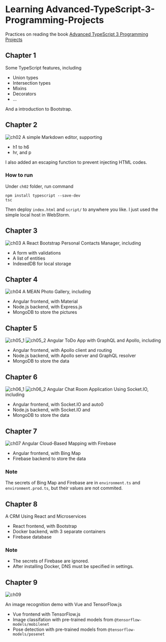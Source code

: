 # Learning Advanced-TypeScript-3-Programming-Projects

Practices on reading the book [Advanced TypeScript 3 Programming Projects](https://www.packtpub.com/application-development/advanced-typescript-3-programming-projects?utm_source=github&utm_medium=repository&utm_campaign=)

## Chapter 1

Some TypeScript features, including

+ Union types
+ Intersection types
+ Mixins
+ Decorators
+ ...

And a introduction to Bootstrap.

## Chapter 2

![ch02](ch02.png)
A simple Markdown editor, supporting

+ h1 to h6
+ hr, and p

I also added an escaping function to prevent injecting HTML codes.

### How to run

Under `ch02` folder, run command

```shell script
npm install typescript --save-dev
tsc
```

Then deploy `index.html` and `script/` to anywhere you like.
I just used the simple local host in WebStorm.

## Chapter 3

![ch03](ch03.png)
A React Bootstrap Personal Contacts Manager, including

+ A form with validations
+ A list of entities
+ IndexedDB for local storage

## Chapter 4

![ch04](ch04.png)
A MEAN Photo Gallery, including

+ Angular frontend, with Material
+ Node.js backend, with Express.js
+ MongoDB to store the pictures

## Chapter 5

![ch05_1](ch05_1.png)
![ch05_2](ch05_2.png)
Angular ToDo App with GraphQL and Apollo, including

+ Angular frontend, with Apollo client and routing
+ Node.js backend, with Apollo server and GraphQL resolver
+ MongoDB to store the data

## Chapter 6

![ch06_1](ch06_1.png)
![ch06_2](ch06_2.png)
Angular Chat Room Application Using Socket.IO, including

+ Angular frontend, with Socket.IO and auto0
+ Node.js backend, with Socket.IO and
+ MongoDB to store the data

## Chapter 7

![ch07](ch07.png)
Angular Cloud-Based Mapping with Firebase

+ Angular frontend, with Bing Map
+ Firebase backend to store the data

### Note

The secrets of Bing Map and Firebase are in `environment.ts` and `environment.prod.ts`, but their values are not commited.

## Chapter 8

A CRM Using React and Microservices

+ React frontend, with Bootstrap
+ Docker backend, with 3 separate containers
+ Firebase database

### Note

+ The secrets of Firebase are ignored.
+ After installing Docker, DNS must be specified in settings.

## Chapter 9

![ch09](ch09.png)

An image recognition demo with Vue and TensorFlow.js

+ Vue frontend with TensorFlow.js
+ Image classifation with pre-trained models from `@tensorflow-models/mobilenet`
+ Pose detection with pre-trained models from `@tensorflow-models/posenet`
